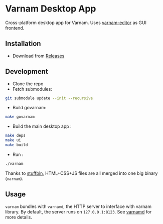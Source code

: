 # Varnam Desktop App

Cross-platform desktop app for Varnam. Uses [varnam-editor](https://github.com/varnamproject/editor) as GUI frontend.

## Installation

- Download from [Releases](https://github.com/varnamproject/desktop/releases)

## Development

- Clone the repo
- Fetch submodules:

```bash
git submodule update --init --recursive
```

- Build govarnam:

```bash
make govarnam
```

- Build the main desktop app :

```bash
make deps
make ui
make build
```

- Run :

```bash
./varnam
```

Thanks to [stuffbin](https://github.com/knadh/stuffbin), HTML+CSS+JS files are all merged into one big binary (`varnam`).

## Usage

`varnam` bundles with `varnamd`, the HTTP server to interface with varnam library. By default, the server runs on `127.0.0.1:8123`. See [varnamd](https://github.com/varnamproject/varnamd) for more details.
